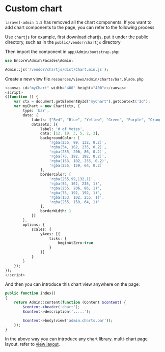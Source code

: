 # Custom chart

`laravel-admin 1.5` has removed all the chart components. If you want to add chart components to the page, you can refer to the following process

Use `chartjs` for example, first download [chartjs](http://chartjs.org/), put it under the public directory, such as in the `public/vendor/chartjs` directory

Then import the component in `app/Admin/bootstrap.php`:

```php
use Encore\Admin\Facades\Admin;

Admin::js('/vendor/chartjs/dist/Chart.min.js');
```

Create a new view file `resources/views/admin/charts/bar.blade.php`

```php
<canvas id="myChart" width="400" height="400"></canvas>
<script>
$(function () {
    var ctx = document.getElementById("myChart").getContext('2d');
    var myChart = new Chart(ctx, {
        type: 'bar',
        data: {
            labels: ["Red", "Blue", "Yellow", "Green", "Purple", "Orange"],
            datasets: [{
                label: '# of Votes',
                data: [12, 19, 3, 5, 2, 3],
                backgroundColor: [
                    'rgba(255, 99, 132, 0.2)',
                    'rgba(54, 162, 235, 0.2)',
                    'rgba(255, 206, 86, 0.2)',
                    'rgba(75, 192, 192, 0.2)',
                    'rgba(153, 102, 255, 0.2)',
                    'rgba(255, 159, 64, 0.2)'
                ],
                borderColor: [
                    'rgba(255,99,132,1)',
                    'rgba(54, 162, 235, 1)',
                    'rgba(255, 206, 86, 1)',
                    'rgba(75, 192, 192, 1)',
                    'rgba(153, 102, 255, 1)',
                    'rgba(255, 159, 64, 1)'
                ],
                borderWidth: 1
            }]
        },
        options: {
            scales: {
                yAxes: [{
                    ticks: {
                        beginAtZero:true
                    }
                }]
            }
        }
    });
});
</script>
```

And then you can introduce this chart view anywhere on the page:

```php
public function index()
{
    return Admin::content(function (Content $content) {
        $content->header('chart');
        $content->description('.....');

        $content->body(view('admin.charts.bar'));
    });
}
```

In the above way you can introduce any chart library. multi-chart page layout, refer to [view layout](/en/layout.md).
